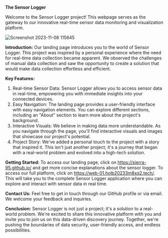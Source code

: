 **The Sensor Logger**

Welcome to the Sensor Logger project!
This webpage serves as the gateway to our innovative real-time sensor data monitoring and visualization platform.

![Screenshot 2023-11-08 115645](https://github.com/sierra-95/sensor-logger/assets/111045570/b1ed9d29-fa55-4693-b8a8-7f9bc33d60e2)

**Introduction:**
Our landing page introduces you to the world of Sensor Logger.
This project was inspired by a personal experience where the need for real-time data collection became apparent.
We observed the challenges of manual data collection and saw the opportunity to create a solution that would make data collection effortless and efficient.

**Key Features:**

1. Real-time Sensor Data: Sensor Logger allows you to access sensor data in real-time, empowering you with immediate insights into your connected devices.
2. Easy Navigation: The landing page provides a user-friendly interface with easy navigation elements. You can explore different sections, including an "About" section to learn more about the project's background.
3. Interactive Visuals: We believe in making data more understandable. As you navigate through the page, you'll find interactive visuals and images that showcase our project's potential.
4. Project Story: We've added a personal touch to the project with a story that inspired it. This isn't just another project; it's a journey that began with a real-world problem and evolved into a high-tech solution.


**Getting Started:**
To access our landing page, click on https://sierra-95.github.io/ and get more concise explanations about the sensor logger.
To access our full platform, click on https://web-01.holb20233m8xq2.tech/. This will take you to the complete Sensor Logger application where you can explore and interact with sensor data in real time.

**Contact Us:**
Feel free to get in touch through our GitHub profile or via email. We welcome your feedback and inquiries.

**Conclusion:**
Sensor Logger is not just a project; it's a solution to a real-world problem. We're excited to share this innovative platform with you and invite you to join us on this data-driven discovery journey. Together, we're pushing the boundaries of data security, user-friendly access, and endless possibilities.
